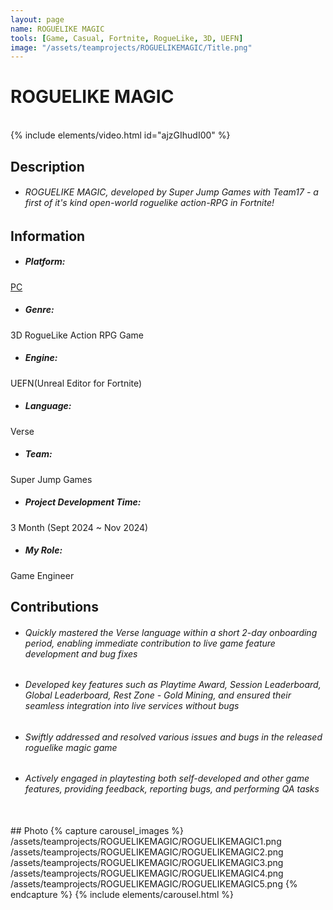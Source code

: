 ```yaml
---
layout: page
name: ROGUELIKE MAGIC
tools: [Game, Casual, Fortnite, RogueLike, 3D, UEFN]
image: "/assets/teamprojects/ROGUELIKEMAGIC/Title.png"
---
```


# ROGUELIKE MAGIC

<br>
{% include elements/video.html id="ajzGIhudI00" %}

## Description
- ###### ROGUELIKE MAGIC, developed by Super Jump Games with Team17 - a first of it's kind open-world roguelike action-RPG in Fortnite!


## Information
- ##### **Platform**: 
[PC](https://www.fortnite.com/@team17usa/9996-0287-9937?lang=en-US)
- ##### **Genre**: 
3D RogueLike Action RPG Game
- ##### **Engine**: 
UEFN(Unreal Editor for Fortnite)
- ##### **Language**: 
Verse
- ##### **Team**: 
Super Jump Games
- ##### **Project Development Time**: 
3 Month (Sept 2024 ~ Nov 2024)
- ##### **My Role**: 
Game Engineer


## Contributions
 - ###### Quickly mastered the Verse language within a short 2-day onboarding period, enabling immediate contribution to live game feature development and bug fixes
 - ###### Developed key features such as Playtime Award, Session Leaderboard, Global Leaderboard, Rest Zone - Gold Mining, and ensured their seamless integration into live services without bugs
 - ###### Swiftly addressed and resolved various issues and bugs in the released roguelike magic game
 - ###### Actively engaged in playtesting both self-developed and other game features, providing feedback, reporting bugs, and performing QA tasks


<br>
## Photo
{% capture carousel_images %}
/assets/teamprojects/ROGUELIKEMAGIC/ROGUELIKEMAGIC1.png
/assets/teamprojects/ROGUELIKEMAGIC/ROGUELIKEMAGIC2.png
/assets/teamprojects/ROGUELIKEMAGIC/ROGUELIKEMAGIC3.png
/assets/teamprojects/ROGUELIKEMAGIC/ROGUELIKEMAGIC4.png
/assets/teamprojects/ROGUELIKEMAGIC/ROGUELIKEMAGIC5.png
{% endcapture %}
{% include elements/carousel.html %}